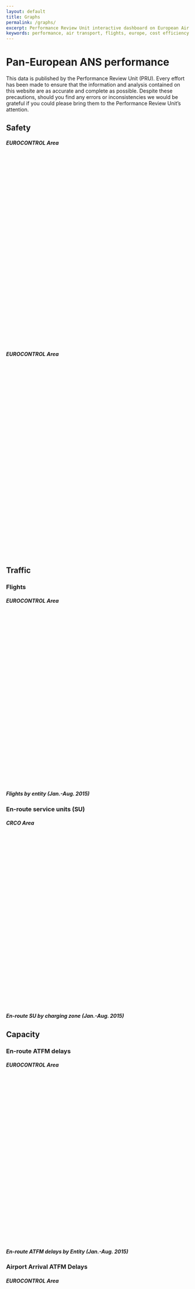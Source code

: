 ```yaml
---
layout: default
title: Graphs
permalink: /graphs/
excerpt: Performance Review Unit interactive dashboard on European Air Transport.
keywords: performance, air transport, flights, europe, cost efficiency
---
```

<script type="text/javascript" src="https://www.google.com/jsapi"></script>
<script type="text/javascript"> // load the visualisation API
google.load('visualization', '1', { packages: ['corechart', 'controls'] });
</script>


# Pan-European ANS performance
This data is published by the Performance Review Unit (PRU). Every effort has been made to ensure that the information and analysis contained on this website are as accurate and complete as possible. Despite these precautions, should you find any errors or inconsistencies we would be grateful if you could please bring them to the Performance Review Unit’s attention.

<h2 id="safety">Safety</h2>
<div class="row">
<div class="col-lg-6">
<h5>EUROCONTROL Area</h5>
<div id="crt_saf_smi_YY" style="width:400px; height:250px;"></div>
<br>
<div id="crt_saf_ri_YY" style="width:400px; height:250px;"></div>
</div>
<div class="col-lg-6 offset-10 text-justified">
<h5>EUROCONTROL Area</h5>
<div id="crt_saf_upa_YY" style="width:400px; height:250px;"></div>
<br>
<div id="crt_saf_aso_YY" style="width:400px; height:250px;"></div>
</div>
</div>

<h2 id="traffic">Traffic</h2>
<h3 id="ert_dly">Flights</h3>
<div class="row">
<div class="col-lg-5">
<h5>EUROCONTROL Area</h5>
<br>
<div id="crt_flts_YY" style="width:400px; height:200px;"></div>
<div id="crt_flts_MM" style="width:400px; height:250px;"></div>
</div>
<div class="col-lg-7 offset-10 text-justified">
<h5>Flights by entity (Jan.-Aug. 2015)</h5>
<div id="tbl_flts_YY"></div>
</div>
</div>

<h3 id="ert_dly">En-route service units (SU)</h3>
<div class="row">
<div class="col-lg-5">
<h5>CRCO Area</h5>
<br>
<div id="crt_ertSU_YY" style="width:400px; height:200px;"></div>
<div id="crt_ertSU_MM" style="width:400px; height:250px;"></div>
</div>
<div class="col-lg-7 offset-10 text-justified">
<h5>En-route SU by charging zone (Jan.-Aug. 2015)</h5>
<div id="tbl_ertSU_YY"></div>
</div>
</div>


<h2 id='capacity'>Capacity</h2>
<h3 id="ert_dly">En-route ATFM delays</h3>

<div class="row">
<div class="col-lg-5">
<h5>EUROCONTROL Area</h5>
<div id="crt_cap_ert_YY" style="width:400px; height:200px;"></div>
<div id="crt_cap_ert_MM" style="width:400px; height:250px;"></div>
</div>
<div class="col-lg-7 offset-10">
<h5>En-route ATFM delays by Entity (Jan.-Aug. 2015)</h5>
<div id="tbl_cap_ert_YY"></div>
</div>
</div>

<h3 id="apt_dly">Airport Arrival ATFM Delays</h3>

<div class="row">
<div class="col-lg-5">
<h5>EUROCONTROL Area</h5>
<div id="crt_cap_apt_YY" style="width:400px; height:200px;"></div>
<div id="crt_cap_apt_MM" style="width:400px; height:250px;"></div>
</div>
<div class="col-lg-7 offset-10">
<h5>Airport Arrival ATFM  Delays by Airport (Jan.-Aug. 2015)</h5>
<div id="tbl_cap_apt_YY"></div>
</div>
</div>

<h2 id="environment">Environment</h2>
<h3 id="hfe">Horizontal En-route Flight Efficiency (HFE)</h3>

<div class="row">
<div class="col-lg-5">
<h5>EUROCONTROL Area</h5>
<div id="crt_hfe_YY" style="width:400px; height:200px;"></div>
<div id="crt_hfe_MM" style="width:400px; height:250px;"></div>
</div>

<div class="col-lg-7 offset-10">
<h5>Horizontal En-route Flight Efficiency by Entity (Jan.-Aug. 2015)</h5>
<div id="tbl_hfe_YY"></div>
</div>
</div>

<h3 id="asma">Additional ASMA Time</h3>
*This section is still under development. Please visit us again soon!*

<h3 id="txo">Additional Taxi-out Time</h3>
*This section is still under development. Please visit us again soon!*

<h2 id="costeff">Cost Efficiency</h2>
*This section is still under development. Please visit us again soon!*

{% javascript crt_saf_aso_YY %}
{% javascript crt_saf_ri_YY %}
{% javascript crt_saf_smi_YY %}
{% javascript crt_saf_upa_YY %}
{% javascript crt_flts_YY %}
{% javascript crt_flts_MM %}
{% javascript tbl_flts_YY %}
{% javascript crt_hfe_YY %}
{% javascript crt_hfe_MM %}
{% javascript tbl_hfe_YY %}
{% javascript crt_cap_ert_YY %}
{% javascript crt_cap_ert_MM %}
{% javascript tbl_cap_ert_YY %}
{% javascript crt_cap_apt_YY %}
{% javascript crt_cap_apt_MM %}
{% javascript tbl_cap_apt_YY %}
{% javascript crt_ertSU_YY %}
{% javascript crt_ertSU_MM %}
{% javascript tbl_ertSU_YY %}
